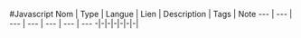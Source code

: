 #Javascript
Nom | Type | Langue | Lien | Description | Tags | Note
 --- | --- | --- | --- | --- | --- | --- 
-|-|-|-|-|-|-|
